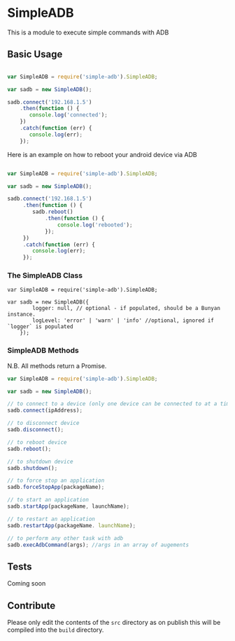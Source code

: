 # SimpleADB

This is a module to execute simple commands with ADB

## Basic Usage

```js

var SimpleADB = require('simple-adb').SimpleADB;

var sadb = new SimpleADB();

sadb.connect('192.168.1.5')
    .then(function () {
       console.log('connected');
    })
    .catch(function (err) {
       console.log(err);
    });

```

Here is an example on how to reboot your android device via ADB

```js

var SimpleADB = require('simple-adb').SimpleADB;

var sadb = new SimpleADB();

sadb.connect('192.168.1.5')
     .then(function () {
        sadb.reboot()
            .then(function () {
                console.log('rebooted');
            });
     })
     .catch(function (err) {
        console.log(err);
     });


```
### The SimpleADB Class

```
var SimpleADB = require('simple-adb').SimpleADB;

var sadb = new SimpleADB({
        logger: null, // optional - if populated, should be a Bunyan instance.
        logLevel: 'error' | 'warn' | 'info' //optional, ignored if `logger` is populated
    });
```

### SimpleADB Methods

N.B. All methods return a Promise.

```js
var SimpleADB = require('simple-adb').SimpleADB;

var sadb = new SimpleADB();

// to connect to a device (only one device can be connected to at a time)
sadb.connect(ipAddress);

// to disconnect device
sadb.disconnect();

// to reboot device
sadb.reboot();

// to shutdown device
sadb.shutdown();

// to force stop an application
sadb.forceStopApp(packageName);

// to start an application
sadb.startApp(packageName, launchName);

// to restart an application
sadb.restartApp(packageName. launchName);

// to perform any other task with adb
sadb.execAdbCommand(args); //args in an array of augements
```

## Tests

Coming soon

## Contribute
Please only edit the contents of the `src` directory as on publish this will be compiled into the `build` directory.
